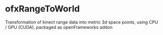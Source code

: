 ofxRangeToWorld
===================

Transformation of kinect range data into metric 3d space points, using CPU / GPU (CUDA), packaged as openFrameworks addon

